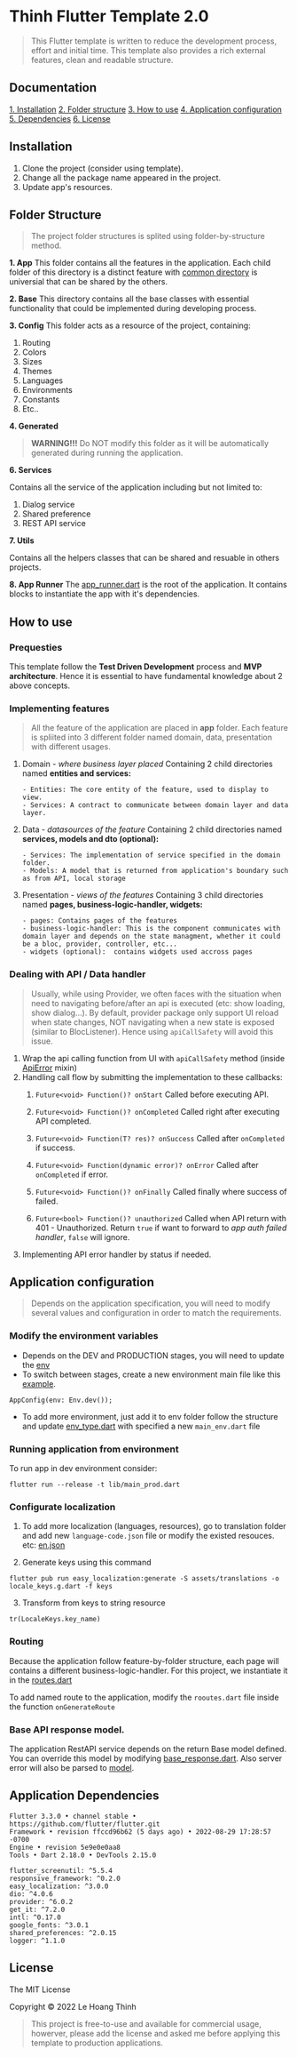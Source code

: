 # Thinh Flutter Template 2.0

> This Flutter template is written to reduce the development process, effort and initial time. This template also provides a rich external features, clean and readable structure.

## Documentation

[1. Installation](#installation)
[2. Folder structure](#folder-structure)
[3. How to use](#how-to-use)
[4. Application configuration](#application-configuration)
[5. Dependencies](#application-dependencies)
[6. License](#license)

## Installation

1. Clone the project (consider using template).
2. Change all the package name appeared in the project.
3. Update app's resources.

## Folder Structure

> The project folder structures is splited using folder-by-structure method.

**1. App**
This folder contains all the features in the application. Each child folder of this directory is a distinct feature with [common directory](./lib/app/common/) is universial that can be shared by the others.

**2. Base**
This directory contains all the base classes with essential functionality that could be implemented during developing process.

**3. Config**
This folder acts as a resource of the project, containing:
1. Routing
2. Colors
3. Sizes
4. Themes
5. Languages
6. Environments
7. Constants
8. Etc..

**4. Generated**

> **WARNING!!!** Do NOT modify this folder as it will be automatically generated during running the application.

**6. Services**

Contains all the service of the application including but not limited to:
1. Dialog service
2. Shared preference
3. REST API service

**7. Utils**

Contains all the helpers classes that can be shared and resuable in others projects.

**8. App Runner**
The [app_runner.dart](./lib/app_runner.dart) is the root of the application. It contains blocks to instantiate the app with it's dependencies.

## How to use

### Prequesties

This template follow the **Test Driven Development** process and **MVP architecture**. Hence it is essential to have fundamental knowledge about 2 above concepts.

### Implementing features

> All the feature of the application are placed in **app** folder. Each feature is spliited into 3 different folder named domain, data, presentation with different usages.

1.  Domain - *where business layer placed*
    Containing 2 child directories named **entities and services:**

        - Entities: The core entity of the feature, used to display to view.
        - Services: A contract to communicate between domain layer and data layer.

2.  Data - *datasources of the feature*
    Containing 2 child directories named **services, models and dto (optional):**

        - Services: The implementation of service specified in the domain folder.
        - Models: A model that is returned from application's boundary such as from API, local storage

3.  Presentation - *views of the features*
    Containing 3 child directories named **pages, business-logic-handler, widgets:**

        - pages: Contains pages of the features
        - business-logic-handler: This is the component communicates with domain layer and depends on the state managment, whether it could be a bloc, provider, controller, etc...
        - widgets (optional):  contains widgets used accross pages

<!-- 4.  Injection Container

    This file is usally placed at the root of the feature folder and instantiate at the [dependency_initializer file](./lib/utils/dependency_initializer.dart). Etc: [home_injection_container.dart](./lib/app/home/home_injection_container.dart) -->

### Dealing with API / Data handler
> Usually, while using Provider, we often faces with the situation when need to navigating before/after an api is executed (etc: show loading, show dialog...). By default, provider package only support UI reload when state changes, NOT navigating when a new state is exposed (similar to BlocListener). Hence using `apiCallSafety` will avoid this issue.

1. Wrap the api calling function from UI with `apiCallSafety` method (inside [ApiError](./lib/services/rest_api/api/api_error.dart) mixin)
2. Handling call flow by submitting the implementation to these callbacks:
    1. `Future<void> Function()? onStart`
        Called before executing API.

    2. `Future<void> Function()? onCompleted`
        Called right after executing API completed.
    3. `Future<void> Function(T? res)? onSuccess`
        Called after `onCompleted` if success.
    4. `Future<void> Function(dynamic error)? onError` Called after `onCompleted` if error.
    
    5. `Future<void> Function()? onFinally` Called finally where success of failed.
    
    6. `Future<bool> Function()? unauthorized` Called when API return with 401 - Unauthorized. Return `true` if want to forward to *app auth failed handler*, `false` will ignore.
3. Implementing API error handler by status if needed.
## Application configuration

> Depends on the application specification, you will need to modify several values and configuration in order to match the requirements.

### Modify the environment variables

- Depends on the DEV and PRODUCTION stages, you will need to update the [env](./lib/config/env/env.dart)
- To switch between stages, create a new environment main file like this [example](./lib/main_dev.dart).

```
AppConfig(env: Env.dev());
```

- To add more environment, just add it to env folder follow the structure and update [env_type.dart](./lib/config/env/env_type.dart) with specified a new `main_env.dart` file

### Running application from environment
To run app in dev environment consider:
```
flutter run --release -t lib/main_prod.dart
```

### Configurate localization

1. To add more localization (languages, resources), go to translation folder and add new `language-code.json` file or modify the existed resouces. etc: [en.json](./assets/translations/en.json)

2. Generate keys using this command

```
flutter pub run easy_localization:generate -S assets/translations -o locale_keys.g.dart -f keys 
```

3. Transform from keys to string resource

```
tr(LocaleKeys.key_name)
```

### Routing

Because the application follow feature-by-folder structure, each page will contains a different business-logic-handler. For this project, we instantiate it in the [routes.dart](./lib/config/routes.dart)

To add named route to the application, modify the `rooutes.dart` file inside the function `onGenerateRoute`

### Base API response model.

The application RestAPI service depends on the return Base model defined. You can override this model by modifying [base_response.dart](./lib/services/rest_api/models/base_response.dart). Also server error will also be parsed to [model](./lib/services/rest_api/models/base_error.dart).

## Application Dependencies

```
Flutter 3.3.0 • channel stable • https://github.com/flutter/flutter.git
Framework • revision ffccd96b62 (5 days ago) • 2022-08-29 17:28:57 -0700
Engine • revision 5e9e0e0aa8
Tools • Dart 2.18.0 • DevTools 2.15.0
```

```
flutter_screenutil: ^5.5.4
responsive_framework: ^0.2.0
easy_localization: ^3.0.0
dio: ^4.0.6
provider: ^6.0.2
get_it: ^7.2.0
intl: ^0.17.0
google_fonts: ^3.0.1
shared_preferences: ^2.0.15
logger: ^1.1.0
```

## License

The MIT License

Copyright © 2022 Le Hoang Thinh

> This project is free-to-use and available for commercial usage, howerver, please add the license and asked me before applying this template to production applications.
